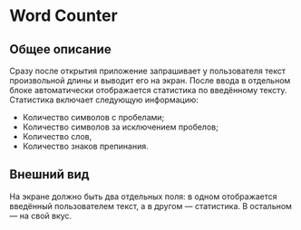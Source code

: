 # Word Counter

## Общее описание
Сразу после открытия приложение запрашивает у пользователя текст произвольной длины и выводит его на экран.
После ввода в отдельном блоке автоматически отображается статистика по введённому тексту. Статистика включает следующую информацию:
 * Количество символов с пробелами;
 * Количество символов за исключением пробелов;
 * Количество слов,
 * Количество знаков препинания.

## Внешний вид
На экране должно быть два отдельных поля: в одном отображается введённый пользователем текст, а в другом — статистика. В остальном — на свой вкус.
